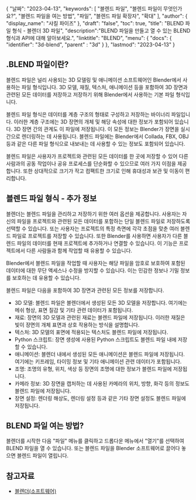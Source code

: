 {
"날짜": "2023-04-13",
  "keywords": [
"블렌드 파일",
"블렌드 파일이 무엇인가요?",
"블렌드 파일을 여는 방법",
"파일",
"블렌드 파일 확장자",
"확대"
],
  "author": {
"display_name": "샤킬 파이즈"
},
"draft": "false",
"toc": true,
"title": "BLEND 파일 형식 - 블렌더 3D 파일",
  "description":"BLEND 파일을 만들고 열 수 있는 BLEND 형식과 API에 대해 알아보세요.",
"linktitle": "BLEND",
  "menu": {
    "docs": {
      "identifier": "3d-blend",
"parent" : "3d"
}
},
"lastmod": "2023-04-13"
}

## .BLEND 파일이란?

블렌드 파일은 널리 사용되는 3D 모델링 및 애니메이션 소프트웨어인 Blender에서 사용하는 파일 형식입니다. 3D 모델, 재질, 텍스처, 애니메이션 등을 포함하여 3D 장면과 관련된 모든 데이터를 저장하고 저장하기 위해 Blender에서 사용하는 기본 파일 형식입니다.

블렌드 파일 형식은 데이터를 계층 구조의 형태로 구성하고 저장하는 바이너리 파일입니다. 이러한 계층 구조에는 3D 장면의 개체 및 해당 속성에 대한 정보가 포함되어 있습니다. 3D 장면 간의 관계도 이 파일에 저장됩니다. 이 모든 정보는 Blender가 장면을 실시간으로 렌더링하는 데 사용됩니다. 블렌드 파일에는 Blender에서 Collada, FBX, OBJ 등과 같은 다른 파일 형식으로 내보내는 데 사용할 수 있는 정보도 포함되어 있습니다.

블렌드 파일은 사용자가 프로젝트와 관련된 모든 데이터를 한 곳에 저장할 수 있어 다른 사람과의 공동 작업이나 공유 프로세스를 단순화할 수 있으므로 여러 가지 이점을 제공합니다. 또한 상대적으로 크기가 작고 컴팩트한 크기로 인해 휴대성과 보관 및 이동이 편리합니다.

## 블렌드 파일 형식 - 추가 정보

블렌더는 블렌드 파일을 관리하고 저장하기 위한 여러 옵션을 제공합니다. 사용자는 자신의 파일을 프로젝트와 관련된 모든 데이터를 포함하는 단일 블렌드 파일로 저장하도록 선택할 수 있습니다. 또는 사용자는 프로젝트의 특정 측면에 각각 초점을 맞춘 여러 블렌드 파일로 프로젝트를 저장할 수 있습니다. 또한 Blender를 사용하면 사용자가 다른 블렌드 파일의 데이터를 현재 프로젝트에 추가하거나 연결할 수 있습니다. 이 기능은 프로젝트에서 다른 사람들과 함께 작업할 때 유용할 수 있습니다.

Blender에서 블렌드 파일을 작업할 때 사용자는 해당 파일을 암호로 보호하여 포함된 데이터에 대한 무단 액세스나 수정을 방지할 수 있습니다. 이는 민감한 정보나 기밀 정보를 보호하는 데 유용할 수 있습니다.

블렌드 파일은 다음을 포함하여 3D 장면과 관련된 모든 정보를 저장합니다.

- 3D 모델: 블렌드 파일은 블렌더에서 생성된 모든 3D 모델을 저장합니다. 여기에는 메쉬 형상, 표면 질감 및 기타 관련 데이터가 포함됩니다.
- 재료: 장면의 3D 모델과 관련된 재료는 블렌드 파일에 저장됩니다. 이러한 재질은 빛이 장면의 개체 표면과 상호 작용하는 방식을 설명합니다.
- 텍스처: 3D 모델의 표면에 적용되는 텍스처도 블렌드 파일에 저장됩니다.
- Python 스크립트: 장면 생성에 사용된 Python 스크립트도 블렌드 파일 내에 저장할 수 있습니다.
- 애니메이션: 블렌더 내에서 생성된 모든 애니메이션은 블렌드 파일에 저장됩니다. 여기에는 키프레임, 타이밍 정보 및 기타 애니메이션 관련 데이터가 포함됩니다.
- 조명: 조명의 유형, 위치, 색상 등 장면의 조명에 대한 정보가 블렌드 파일에 저장됩니다.
- 카메라 정보: 3D 장면을 캡처하는 데 사용된 카메라의 위치, 방향, 화각 등의 정보도 블렌드 파일에 저장됩니다.
- 장면 설정: 렌더링 해상도, 렌더링 설정 등과 같은 기타 장면 설정도 블렌드 파일에 저장됩니다.

## BLEND 파일 여는 방법?
블렌더를 시작한 다음 "파일" 메뉴를 클릭하고 드롭다운 메뉴에서 "열기"를 선택하여 BLEND 파일을 열 수 있습니다. 또는 블렌드 파일을 Blender 소프트웨어로 끌어다 놓으면 블렌드 파일이 열립니다.

## 참고자료
* [블렌더(소프트웨어)](https://en.wikipedia.org/wiki/Blender_(소프트웨어))

